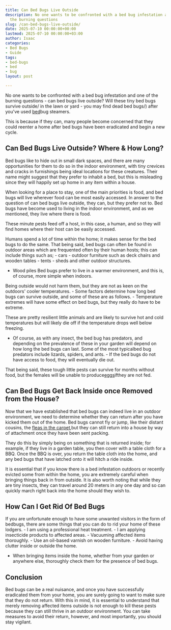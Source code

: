 ```yaml
---
title: Can Bed Bugs Live Outside
description: No one wants to be confronted with a bed bug infestation and one of
  the burning questions
slug: /can-bed-bugs-live-outside/
date: 2025-07-10 00:00:00+00:00
lastmod: 2025-07-10 00:00:00+03:00
author: Isaac
categories:
- Bed Bugs
- Guide
tags:
- bed-bugs
- bed
- bug
layout: post

---
```

No one wants to be confronted with a bed bug infestation and one of the burning questions - can bed bugs live outside? Will these tiny bed bugs survive outside/ in the lawn or yard - you may find dead bed bugs/) after you've used [bed](https://pestpolicy.com/bed-bug-bites-vs-other-bites/)bug steamers.

This is because if they can, many people become concerned that they could reenter a home after bed bugs have been eradicated and begin a new cycle.

##  Can Bed Bugs Live Outside? Where & How Long?

Bed bugs like to hide out in small dark spaces, and there are many opportunities for them to do so in the indoor environment, with tiny crevices and cracks in furnishings being ideal locations for these creatures. Their name might suggest that they prefer to inhabit a bed, but this is misleading since they will happily set up home in any item within a house.

When looking for a place to stay, one of the main priorities is food, and bed bugs will live wherever food can be most easily accessed. In answer to the question of can bed bugs live outside, they can, but they prefer not to. Bed bugs have become used to living in the indoor environment, and as we mentioned, they live where there is food.

These minute pests feed off a host, in this case, a human, and so they will find homes where their host can be easily accessed.

Humans spend a lot of time within the home; it makes sense for the bed bugs to do the same. That being said, bed bugs can often be found in outdoor areas which are frequented often by their human hosts; this can include things such as; - cars - outdoor furniture such as deck chairs and wooden tables - tents - sheds and other outdoor structures.

- Wood piles Bed bugs prefer to live in a warmer environment, and this is, of course, more simple when indoors.

Being outside would not harm them, but they are not as keen on the outdoors' cooler temperatures. - Some factors determine how long bed bugs can survive outside, and some of these are as follows. - Temperature extremes will have some effect on bed bugs, but they really do have to be extreme.

These are pretty resilient little animals and are likely to survive hot and cold temperatures but will likely die off if the temperature drops well below freezing.

- Of course, as with any insect, the bed bug has predators, and depending on the prevalence of these in your garden will depend on how long the bed bugs can last. Some of the most typicalbed bug predators include lizards, spiders, and ants. - If the bed bugs do not have access to food, they will eventually die out.

That being said, these tough little pests can survive for months without food, but the females will be unable to produce[eggs](https://pestpolicy.com/bed-bug-eggs/)ifthey are not fed.

##  Can Bed Bugs Get Back Inside once Removed from the House?

Now that we have established that bed bugs can indeed live in an outdoor environment, we need to determine whether they can return after you have kicked them out of the home. Bed bugs cannot fly or jump, like their distant cousins, the [fleas in the carpet](https://pestpolicy.com/can-bed-bugs-live-in-carpet/),but they can still return into a house by way of attachment once they have been sent packing.

They do this by simply being on something that is returned inside; for example, if they live in a garden table, you then cover with a table cloth for a BBQ. Once the BBQ is over, you return the table cloth into the home, and any bed bugs that have latched onto it will hitch a ride inside.

It is essential that if you know there is a bed infestation outdoors or recently evicted some from within the home, you are extremely careful when bringing things back in from outside. It is also worth noting that while they are tiny insects, they can travel around 20 meters in any one day and so can quickly march right back into the home should they wish to.

##  How Can I Get Rid Of Bed Bugs

If you are unfortunate enough to have some unwanted visitors in the form of bedbugs, there are some things that you can do to rid your home of these lodgers. - I am using a professional heat treatment. - I am applying insecticide products to affected areas. - Vacuuming affected items thoroughly. - Use an oil-based varnish on wooden furniture. - Avoid having clutter inside or outside the home.

- When bringing items inside the home, whether from your garden or anywhere else, thoroughly check them for the presence of bed bugs.

##  Conclusion

Bed bugs can be a real nuisance, and once you have successfully eradicated them from your home, you are surely going to want to make sure that they do not return. With this in mind, it is essential to understand that merely removing affected items outside is not enough to kill these pests because they can still thrive in an outdoor environment. You can take measures to avoid their return, however, and most importantly, you should stay vigilant.
